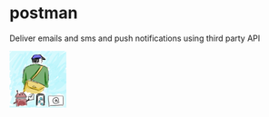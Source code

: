 # postman
Deliver emails and sms and push notifications using third party API

![postman-logo](postman.png)